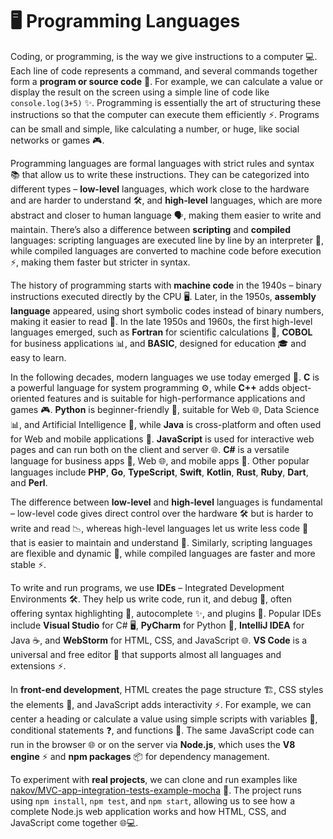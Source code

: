 # 🖥️ Programming Languages

Coding, or programming, is the way we give instructions to a computer 💻. Each line of code represents a command, and several commands together form a **program or source code** 📝. For example, we can calculate a value or display the result on the screen using a simple line of code like `console.log(3+5)` ✨. Programming is essentially the art of structuring these instructions so that the computer can execute them efficiently ⚡. Programs can be small and simple, like calculating a number, or huge, like social networks or games 🎮.

Programming languages are formal languages with strict rules and syntax 📚 that allow us to write these instructions. They can be categorized into different types – **low-level** languages, which work close to the hardware and are harder to understand 🛠️, and **high-level** languages, which are more abstract and closer to human language 🗣️, making them easier to write and maintain. There’s also a difference between **scripting** and **compiled** languages: scripting languages are executed line by line by an interpreter 🐍, while compiled languages are converted to machine code before execution ⚡, making them faster but stricter in syntax.

The history of programming starts with **machine code** in the 1940s – binary instructions executed directly by the CPU 🖥️. Later, in the 1950s, **assembly language** appeared, using short symbolic codes instead of binary numbers, making it easier to read 📜. In the late 1950s and 1960s, the first high-level languages emerged, such as **Fortran** for scientific calculations 🔬, **COBOL** for business applications 📊, and **BASIC**, designed for education 🎓 and easy to learn.

In the following decades, modern languages we use today emerged 🌟. **C** is a powerful language for system programming ⚙️, while **C++** adds object-oriented features and is suitable for high-performance applications and games 🎮. **Python** is beginner-friendly 🐍, suitable for Web 🌐, Data Science 📊, and Artificial Intelligence 🤖, while **Java** is cross-platform and often used for Web and mobile applications 📱. **JavaScript** is used for interactive web pages and can run both on the client and server 🌐. **C#** is a versatile language for business apps 💼, Web 🌐, and mobile apps 📱. Other popular languages include **PHP**, **Go**, **TypeScript**, **Swift**, **Kotlin**, **Rust**, **Ruby**, **Dart**, and **Perl**.

The difference between **low-level** and **high-level** languages is fundamental – low-level code gives direct control over the hardware 🛠️ but is harder to write and read 📉, whereas high-level languages let us write less code 📝 that is easier to maintain and understand 🧠. Similarly, scripting languages are flexible and dynamic 🌈, while compiled languages are faster and more stable ⚡.

To write and run programs, we use **IDEs** – Integrated Development Environments 🛠️. They help us write code, run it, and debug 🐞, often offering syntax highlighting 🎨, autocomplete ✨, and plugins 🔌. Popular IDEs include **Visual Studio** for C# 🖥️, **PyCharm** for Python 🐍, **IntelliJ IDEA** for Java ☕, and **WebStorm** for HTML, CSS, and JavaScript 🌐. **VS Code** is a universal and free editor 📝 that supports almost all languages and extensions ⚡.

In **front-end development**, HTML creates the page structure 🏗️, CSS styles the elements 🎨, and JavaScript adds interactivity ⚡. For example, we can center a heading or calculate a value using simple scripts with variables 📝, conditional statements ❓, and functions 🔄. The same JavaScript code can run in the browser 🌐 or on the server via **Node.js**, which uses the **V8 engine** ⚡ and **npm packages** 📦 for dependency management.

To experiment with **real projects**, we can clone and run examples like [nakov/MVC-app-integration-tests-example-mocha](https://github.com/nakov/MVC-app-integration-tests-example-mocha) 🚀. The project runs using `npm install`, `npm test`, and `npm start`, allowing us to see how a complete Node.js web application works and how HTML, CSS, and JavaScript come together 🌐💻.
